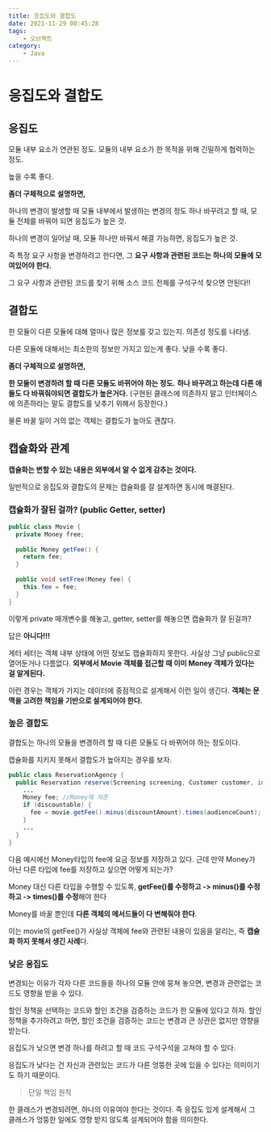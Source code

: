 ```yaml
---
title: 응집도와 결합도
date: 2021-11-29 00:45:28
tags:
    - 오브젝트
category:
    - Java
---
```


# 응집도와 결합도

## 응집도

모듈 내부 요소가 연관된 정도.
모듈의 내부 요소가 한 목적을 위해 긴밀하게 협력하는 정도.

높을 수록 좋다.

**좀더 구체적으로 설명하면,**

하나의 변경이 발생할 때 모듈 내부에서 발생하는 변경의 정도
하나 바꾸려고 할 때, 모듈 전체를 바꿔야 되면 응집도가 높은 것.

하나의 변경이 일어날 때, 모듈 하나만 바꿔서 해결 가능하면, 응집도가 높은 것.

즉 특정 요구 사항을 변경하려고 한다면,
그 **요구 사항과 관련된 코드는 하나의 모듈에 모여있어야 한다.**

그 요구 사항과 관련된 코드를 찾기 위해 소스 코드 전체를 구석구석 찾으면 안된다!!

## 결합도

한 모듈이 다른 모듈에 대해 얼마나 많은 정보를 갖고 있는지.
의존성 정도를 나타냄.

다른 모듈에 대해서는 최소한의 정보만 가지고 있는게 좋다.
낮을 수록 좋다.

**좀더 구체적으로 설명하면,**

**한 모듈이 변경하려 할 때 다른 모듈도 바뀌어야 하는 정도.**
**하나 바꾸려고 하는데 다른 애들도 다 바꿔줘야되면 결합도가 높은거다.**
(구현된 클래스에 의존하지 말고 인터페이스에 의존하라는 말도 결합도를 낮추기 위해서 등장한다.)

물론 바꿀 일이 거의 없는 객체는 결합도가 높아도 괜찮다.



## 캡슐화와 관계

**캡슐화는 변할 수 있는 내용은 외부에서 알 수 없게 감추는 것이다.**

일반적으로 응집도와 결합도의 문제는 캡슐화를 잘 설계하면 동시에 해결된다.

### 캡슐화가 잘된 걸까? (public Getter, setter)

```java
public class Movie {
  private Money free;
  
  public Money getFee() {
    return fee;
  }
  
  public void setFree(Money fee) {
    this.fee = fee;
  }
}
```

이렇게 private 매개변수를 해놓고, getter, setter를 해놓으면 캡슐화가 잘 된걸까?

답은 **아니다!!!**

게터 세터는 객체 내부 상태에 어떤 정보도 캡슐화하지 못한다. 사실상 그냥 public으로 열어둔거나 다름없다.
**외부에서 Movie 객체를 접근할 때 이미 Money 객체가 있다는 걸 알게된다.**

이런 경우는 객체가 가지는 데이터에 중점적으로 설계해서 이런 일이 생긴다.
**객체는 문맥을 고려한 책임을 기반으로 설계되어야 한다.**

### 높은 결합도

결합도는 하나의 모듈을 변경하려 할 때 다른 모듈도 다 바뀌어야 하는 정도이다.

캡슐화를 지키지 못해서 결합도가 높아지는 경우를 보자.

```java
public class ReservationAgency {
  public Reservation reserve(Screening screening, Customer customer, int audienceCount) {
    ...
    Money fee; //Money에 의존
    if (discountable) {
      fee = movie.getFee().minus(discountAmount).times(audienceCount);
    }
    ...
  }
}
```

다음 예시에선 Money타입의 fee에 요금 정보를 저장하고 있다.
근데 만약 Money가 아닌 다른 타입에 fee를 저장하고 싶으면 어떻게 되는가?

Money 대신 다른 타입을 수행할 수 있도록,
**getFee()를 수정하고 -> minus()를 수정하고 -> times()를 수정**해야 한다

Money를 바꿀 뿐인데 **다른 객체의 메서드들이 다 변해줘야 한다**.

이는 movie의 getFee()가 사실상 객체에 fee와 관련된 내용이 있음을 알리는, 즉 **캡슐화 하지 못해서 생긴 사례**다.



### 낮은 응집도

변경되는 이유가 각자 다른 코드들을 하나의 모듈 안에 뭉쳐 놓으면, 변경과 관련없는 코드도 영향을 받을 수 있다.

할인 정책을 선택하는 코드와 할인 조건을 검증하는 코드가 한 모듈에 있다고 하자.
할인 정책을 추가하려고 하면, 할인 조건을 검증하는 코드는 변경과 큰 상관은 없지만 영향을 받는다.

응집도가 낮으면 변경 하나를 하려고 할 때 코드 구석구석을 고쳐야 할 수 있다.

응집도가 낮다는 건 자신과 관련있는 코드가 다른 엉뚱한 곳에 있을 수 있다는 의미이기도 하기 때문이다.

> 단일 책임 원칙

한 클래스가 변경되려면, 하나의 이유여야 한다는 것이다.
즉 응집도 있게 설계해서 그 클래스가 엉뚱한 일에도 영향 받지 않도록 설계되어야 함을 의미한다.
